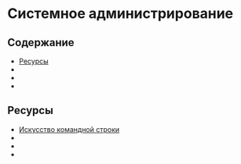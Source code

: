 # Системное администрирование

## Содержание
* [Ресурсы](#Ресурсы)
* []()
* []()
* []()

## Ресурсы
* [Искусство командной строки](https://github.com/jlevy/the-art-of-command-line)
* []()
* []()
* []()